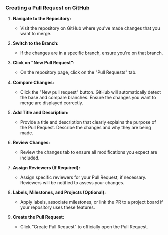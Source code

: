### Creating a Pull Request on GitHub

1. **Navigate to the Repository:**
   - Visit the repository on GitHub where you've made changes that you want to merge.

2. **Switch to the Branch:**
   - If the changes are in a specific branch, ensure you're on that branch.

3. **Click on "New Pull Request":**
   - On the repository page, click on the "Pull Requests" tab.

4. **Compare Changes:**
   - Click the "New pull request" button. GitHub will automatically detect the base and compare branches. Ensure the changes you want to merge are displayed correctly.

5. **Add Title and Description:**
   - Provide a title and description that clearly explains the purpose of the Pull Request. Describe the changes and why they are being made.

6. **Review Changes:**
   - Review the changes tab to ensure all modifications you expect are included.

7. **Assign Reviewers (If Required):**
   - Assign specific reviewers for your Pull Request, if necessary. Reviewers will be notified to assess your changes.

8. **Labels, Milestones, and Projects (Optional):**
   - Apply labels, associate milestones, or link the PR to a project board if your repository uses these features.

9. **Create the Pull Request:**
   - Click "Create Pull Request" to officially open the Pull Request.
